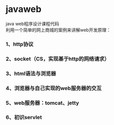 # javaweb
java web程序设计课程代码<br>
利用一个简单的网上商城的案例来讲解web开发原理：<br>
### 1、http协议
### 2、socket（CS，实现基于http的网络请求）
### 3、html语法与浏览器
### 4、浏览器与自己实现的web服务器的交互
### 5、web服务器：tomcat、jetty
### 6、初识servlet
